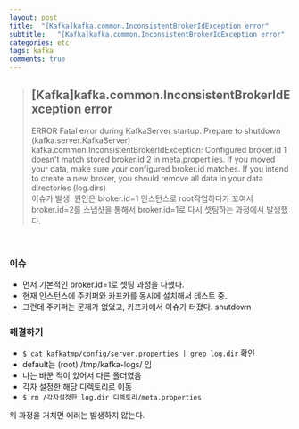 ```yaml
---
layout: post
title:  "[Kafka]kafka.common.InconsistentBrokerIdException error"
subtitle:   "[Kafka]kafka.common.InconsistentBrokerIdException error"
categories: etc
tags: kafka
comments: true
---
```


> ## [Kafka]kafka.common.InconsistentBrokerIdException error    
> ERROR Fatal error during KafkaServer startup. Prepare to shutdown (kafka.server.KafkaServer)
kafka.common.InconsistentBrokerIdException: Configured broker.id 1 doesn't match stored broker.id 2 in meta.propert
ies. If you moved your data, make sure your configured broker.id matches. If you intend to create a new broker, you
 should remove all data in your data directories (log.dirs)  
 이슈가 발생. 원인은 broker.id=1 인스턴스로 root작업하다가 꼬여서 broker.id=2를 스냅샷을 통해서 broker.id=1로 다시 셋팅하는 과정에서 발생했다.

<br>

### 이슈
- 먼저 기본적인 broker.id=1로 셋팅 과정을 다했다.
- 현재 인스턴스에 주키퍼와 카프카를 동시에 설치해서 테스트 중.
- 그런데 주키퍼는 문제가 없었고, 카프카에서 이슈가 터졌다. shutdown

### 해결하기
- ```$ cat kafkatmp/config/server.properties | grep log.dir``` 확인
- default는 (root) /tmp/kafka-logs/ 임
- 나는 바꾼 적이 있어서 다른 폴더였음
- 각자 설정한 해당 디렉토리로 이동
- ```$ rm /각자설정한 log.dir 디렉토리/meta.properties```

위 과정을 거치면 에러는 발생하지 않는다.
